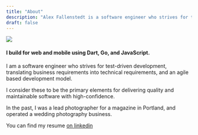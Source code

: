 ```yaml
---
title: "About"
description: "Alex Fallenstedt is a software engineer who strives for test-driven development, translating business requirements into technical requirements, and an agile based development model."
draft: false
---
```


<div class="img-container">
  <img src="/img/alex-fallenstedt.jpg"/>
</div>
<div class="horizontal-bar"></div>

#### I build for web and mobile using Dart, Go, and JavaScript.

<p>
  I am a software engineer who strives for test-driven development, translating business requirements into technical requirements, and an agile based development model.
</p>
<p>
  I consider these to be the primary elements for delivering quality and maintainable software with high-confidence.
</p>
<p>
  In the past, I was a lead photographer for a magazine in Portland, and operated a wedding photography business.
</p>
<p>You can find my resume <a href="https://www.linkedin.com/in/alexfallenstedt/">on linkedin</a></p>
